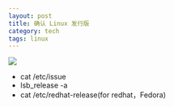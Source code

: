 ```yaml
---
layout: post
title: 确认 Linux 发行版
category: tech
tags: linux
---
```

![](https://cdn.kelu.org/blog/tags/linux.jpg)

* cat /etc/issue
* lsb_release -a
* cat /etc/redhat-release(for redhat，Fedora)